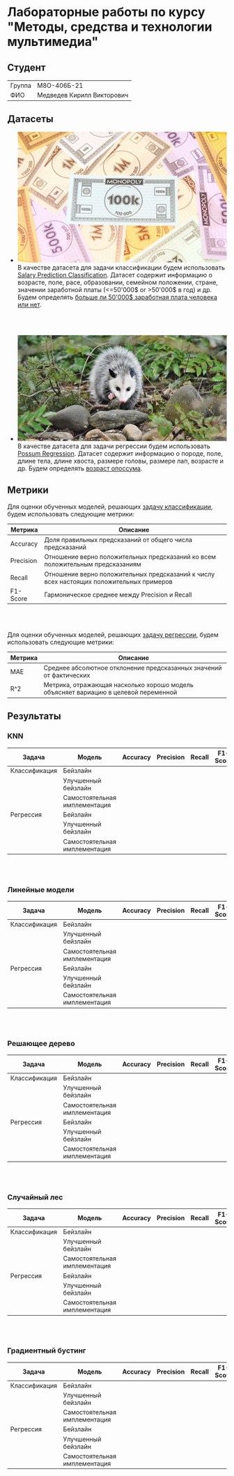 # Лабораторные работы по курсу "Методы, средства и технологии мультимедиа"

## Студент

|         |                            |
|---------|----------------------------|
| Группа  | М8О-406Б-21                |
| ФИО     | Медведев Кирилл Викторович |


## Датасеты

- ![MONEY](/img/header_img.jpg) В качестве датасета для задачи классификации будем использовать [Salary Prediction Classification](https://www.kaggle.com/datasets/ayessa/salary-prediction-classification/data). Датасет содержит информацию о возрасте, поле, расе, образовании, семейном положении, стране, значении заработной платы (<=50'000$ or >50'000$ в год) и др. Будем определять <ins>больше ли 50'000$ заработная плата человека или нет</ins>.

<br />
<br />

- ![POSSUM](/img/header_img2.jpg) В качестве датасета для задачи регрессии будем использовать [Possum Regression](https://www.kaggle.com/datasets/abrambeyer/openintro-possum/data). Датасет содержит информацию о породе, поле, длине тела, длине хвоста, размере головы, размере лап, возрасте и др. Будем определять <ins>возраст опоссума</ins>.


## Метрики

Для оценки обученных моделей, решающих <ins>задачу классификации</ins>, будем использовать следующие метрики:

| Метрика     |         Описание                                          |
|-------------|-----------------------------------------------------------|
| Accuracy    | Доля правильных предсказаний от общего числа предсказаний |
| Precision   | Отношение верно положительных предсказаний ко всем положительным предсказаниям |
| Recall      | Отношение верно положительных предсказаний к числу всех настоящих положительных примеров |
| F1-Score    | Гармоническое среднее между Precision и Recall |

<br />
<br />

Для оценки обученных моделей, решающих <ins>задачу регрессии</ins>, будем использовать следующие метрики:

| Метрика     |         Описание                                          |
|-------------|-----------------------------------------------------------|
| MAE         | Среднее абсолютное отклонение предсказанных значений от фактических |
| R^2         | Метрика, отражающая насколько хорошо модель объясняет вариацию в целевой переменной |


## Результаты

### KNN

| Задача      | Модель   | Accuracy | Precision | Recall | F1-Score |
|-------------|----------|----------|-----------|--------|----------|
|Классификация| Бейзлайн            |  |  |  |  |
|             | Улучшенный бейзлайн |  |  |  |  |
|             | Самостоятельная имплементация |  |  |  |  |
|Регрессия    | Бейзлайн            |  |  |  |  |
|             | Улучшенный бейзлайн |  |  |  |  |
|             | Самостоятельная имплементация |  |  |  |  |
<br />
<br />

### Линейные модели

| Задача      | Модель   | Accuracy | Precision | Recall | F1-Score |
|-------------|----------|----------|-----------|--------|----------|
|Классификация| Бейзлайн            |  |  |  |  |
|             | Улучшенный бейзлайн |  |  |  |  |
|             | Самостоятельная имплементация |  |  |  |  |
|Регрессия    | Бейзлайн            |  |  |  |  |
|             | Улучшенный бейзлайн |  |  |  |  |
|             | Самостоятельная имплементация |  |  |  |  |
<br />
<br />

### Решающее дерево

| Задача      | Модель   | Accuracy | Precision | Recall | F1-Score |
|-------------|----------|----------|-----------|--------|----------|
|Классификация| Бейзлайн            |  |  |  |  |
|             | Улучшенный бейзлайн |  |  |  |  |
|             | Самостоятельная имплементация |  |  |  |  |
|Регрессия    | Бейзлайн            |  |  |  |  |
|             | Улучшенный бейзлайн |  |  |  |  |
|             | Самостоятельная имплементация |  |  |  |  |
<br />
<br />

### Случайный лес

| Задача      | Модель   | Accuracy | Precision | Recall | F1-Score |
|-------------|----------|----------|-----------|--------|----------|
|Классификация| Бейзлайн            |  |  |  |  |
|             | Улучшенный бейзлайн |  |  |  |  |
|             | Самостоятельная имплементация |  |  |  |  |
|Регрессия    | Бейзлайн            |  |  |  |  |
|             | Улучшенный бейзлайн |  |  |  |  |
|             | Самостоятельная имплементация |  |  |  |  |
<br />
<br />

### Градиентный бустинг

| Задача      | Модель   | Accuracy | Precision | Recall | F1-Score |
|-------------|----------|----------|-----------|--------|----------|
|Классификация| Бейзлайн            |  |  |  |  |
|             | Улучшенный бейзлайн |  |  |  |  |
|             | Самостоятельная имплементация |  |  |  |  |
|Регрессия    | Бейзлайн            |  |  |  |  |
|             | Улучшенный бейзлайн |  |  |  |  |
|             | Самостоятельная имплементация |  |  |  |  |
